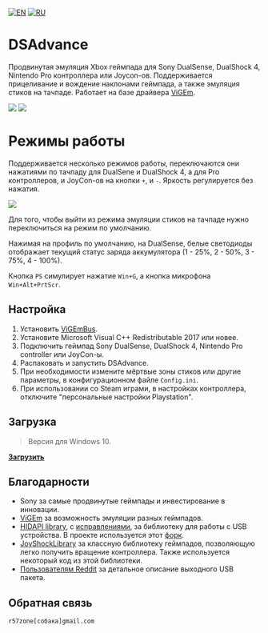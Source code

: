 [![EN](https://user-images.githubusercontent.com/9499881/33184537-7be87e86-d096-11e7-89bb-f3286f752bc6.png)](https://github.com/r57zone/DSAdvance/) 
[![RU](https://user-images.githubusercontent.com/9499881/27683795-5b0fbac6-5cd8-11e7-929c-057833e01fb1.png)](https://github.com/r57zone/DSAdvance/blob/master/README.RU.md)

# DSAdvance
Продвинутая эмуляция Xbox геймпада для Sony DualSense, DualShock 4, Nintendo Pro контроллера или Joycon-ов. Поддерживается прицеливание и вождение наклонами геймпада, а также эмуляция стиков на тачпаде. Работает на базе драйвера [ViGEm](https://github.com/ViGEm).

[![](https://user-images.githubusercontent.com/9499881/164945071-5b9f86dd-c396-45a5-817b-fc7068450f02.gif)](https://youtu.be/gkyqO_HuPnk)
[![](https://user-images.githubusercontent.com/9499881/164945073-cfa1bfb7-cb82-4714-b2ad-7ecd84a5bcfc.gif)](https://youtu.be/gkyqO_HuPnk)

# Режимы работы
Поддерживается несколько режимов работы, переключаются они нажатиями по тачпаду для DualSene и DualShock 4, а для Pro контроллеров, и JoyCon-ов на кнопки `+`, и `-`. Яркость регулируется без нажатия. 

![](https://user-images.githubusercontent.com/9499881/164546701-c1f49c86-2f65-45b0-9a8f-83d751b46004.png)

Для того, чтобы выйти из режима эмуляции стиков на тачпаде нужно переключиться на режим по умолчанию. 


Нажимая на профиль по умолчанию, на DualSense, белые светодиоды отображает текущий статус заряда аккумулятора (1 - 25%, 2 - 50%, 3 - 75%, 4 - 100%).


Кнопка `PS` симулирует нажатие `Win+G`, а кнопка микрофона `Win+Alt+PrtScr`.

## Настройка
1. Установить [ViGEmBus](https://github.com/ViGEm/ViGEmBus/releases).
2. Установите Microsoft Visual C++ Redistributable 2017 или новее.
3. Подключить геймпад Sony DualSense, DualShock 4, Nintendo Pro controller или JoyCon-ы.
4. Распаковать и запустить DSAdvance.
5. При необходимости измените мёртвые зоны стиков или другие параметры, в конфигурационном файле `Config.ini`.
6. При использовании со Steam играми, в настройках контроллера, отключите "персональные настройки Playstation".

## Загрузка
>Версия для Windows 10.

**[Загрузить](https://github.com/r57zone/DSAdvance/releases)**

## Благодарности
* Sony за самые продвинутые геймпады и инвестирование в инновации.
* [ViGEm](https://github.com/ViGEm) за возможность эмуляции разных геймпадов.
* [HIDAPI library](https://github.com/signal11/hidapi), с [исправлениями](https://github.com/libusb/hidapi), за библиотеку для работы с USB устройства. В проекте используется этот [форк](https://github.com/r57zone/hidapi).
* [JoyShockLibrary](https://github.com/JibbSmart/JoyShockLibrary) за классную библиотеку геймпадов, позволяющую легко получить вращение контроллера. Также используется некоторый код из этой библиотеки.
* [Пользователям Reddit](https://www.reddit.com/r/gamedev/comments/jumvi5/dualsense_haptics_leds_and_more_hid_output_report/) за детальное описание выходного USB пакета.

## Обратная связь
`r57zone[собака]gmail.com`